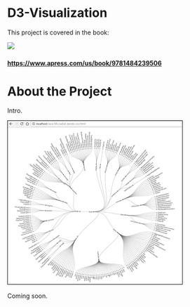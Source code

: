 # D3-Visualization
This project is covered in the book:

![](../fig-cover-sm.jpg)
#### https://www.apress.com/us/book/9781484239506
# About the Project
Intro.

![](fig-dendo.jpg)

Coming soon.
